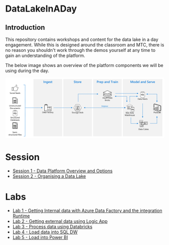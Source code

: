 # DataLakeInADay

## Introduction
This repository contains workshops and content for the data lake in a day engagement. While this is designed around the classroom and MTC, there is no reason you shouldn't work through the demos yourself at any time to gain an understanding of the platform.

The below image shows an overview of the platform components we will be using during the day.


![Platform Overview](images/platform.png)

# Session

* [Session 1 - Data Platform Overview and Options](Session1/Session1.md)
* [Session 2 - Organising a Data Lake](Session2/Session2.md)

# Labs

* [Lab 1 - Getting Internal data with Azure Data Factory and the integration Runtime](Lab1/Lab1.md)
* [Lab 2 - Getting external data using Logic App](Lab2/Lab2.md)
* [Lab 3 - Process data using Databricks](Lab3/Lab3.md)
* [Lab 4 - Load data into SQL DW](Lab4/Lab4.md)
* [Lab 5 - Load into Power BI](Lab5/Lab5.md)
